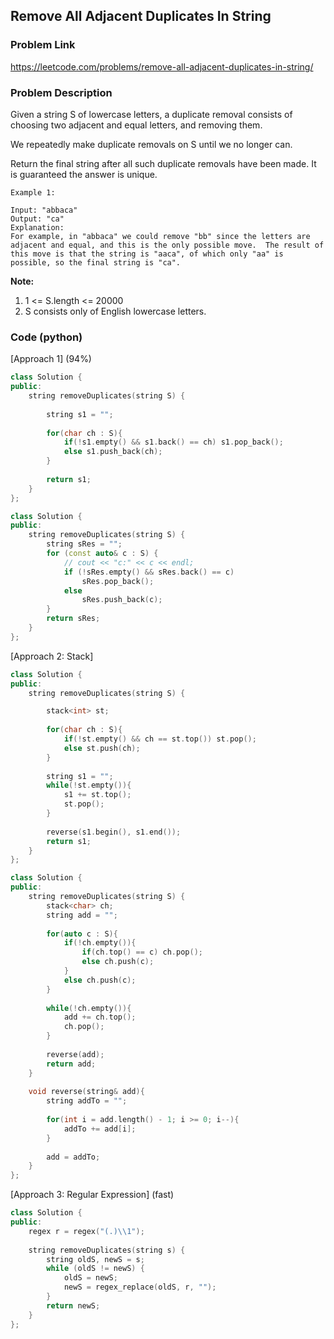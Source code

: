 ## Remove All Adjacent Duplicates In String

### Problem Link

https://leetcode.com/problems/remove-all-adjacent-duplicates-in-string/

### Problem Description 

Given a string S of lowercase letters, a duplicate removal consists of choosing two adjacent and equal letters, and removing them.

We repeatedly make duplicate removals on S until we no longer can.

Return the final string after all such duplicate removals have been made.  It is guaranteed the answer is unique.

```
Example 1:

Input: "abbaca"
Output: "ca"
Explanation: 
For example, in "abbaca" we could remove "bb" since the letters are adjacent and equal, and this is the only possible move.  The result of this move is that the string is "aaca", of which only "aa" is possible, so the final string is "ca".

```

**Note:**

1. 1 <= S.length <= 20000
2. S consists only of English lowercase letters.

### Code (python)

[Approach 1] (94%) 

```c++
class Solution {
public:
    string removeDuplicates(string S) {
        
        string s1 = "";
        
        for(char ch : S){
            if(!s1.empty() && s1.back() == ch) s1.pop_back();
            else s1.push_back(ch);
        }
        
        return s1;
    }
};
```

```c++
class Solution {
public:
    string removeDuplicates(string S) {
        string sRes = "";
        for (const auto& c : S) {
            // cout << "c:" << c << endl;
            if (!sRes.empty() && sRes.back() == c)
                sRes.pop_back();
            else
                sRes.push_back(c);
        }
        return sRes;
    }
};
```

[Approach 2: Stack] 

```c++
class Solution {
public:
    string removeDuplicates(string S) {

        stack<int> st;
        
        for(char ch : S){
            if(!st.empty() && ch == st.top()) st.pop();
            else st.push(ch);
        }
        
        string s1 = "";
        while(!st.empty()){
            s1 += st.top();
            st.pop();
        }
        
        reverse(s1.begin(), s1.end());
        return s1;
    }
};
```

```c++
class Solution {
public:
    string removeDuplicates(string S) {
        stack<char> ch;
        string add = "";
        
        for(auto c : S){
            if(!ch.empty()){
                if(ch.top() == c) ch.pop();
                else ch.push(c);
            }
            else ch.push(c);
        }
        
        while(!ch.empty()){
            add += ch.top();
            ch.pop();
        }
        
        reverse(add);
        return add;
    }
    
    void reverse(string& add){
        string addTo = "";
        
        for(int i = add.length() - 1; i >= 0; i--){
            addTo += add[i];
        }
        
        add = addTo;
    }
};
```


[Approach 3: Regular Expression] (fast)

```c++
class Solution {
public:
    regex r = regex("(.)\\1");
    
    string removeDuplicates(string s) {
        string oldS, newS = s;
        while (oldS != newS) {
            oldS = newS;
            newS = regex_replace(oldS, r, "");
        }
        return newS;
    }
};
```